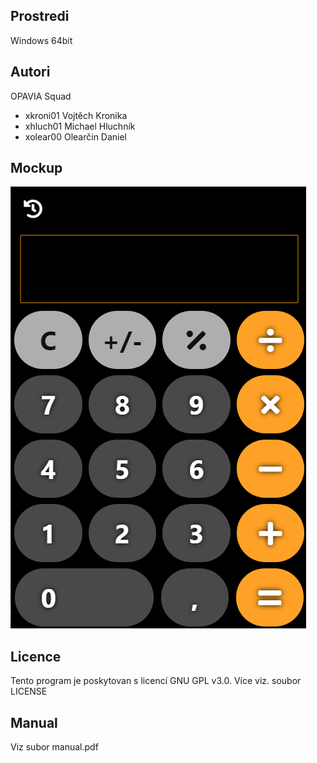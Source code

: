 Prostredi
---------

Windows 64bit

Autori
------

OPAVIA Squad
- xkroni01 Vojtěch Kronika 
- xhluch01 Michael Hluchník
- xolear00 Olearčin Daniel

Mockup
------

![calc](mockup/calc.png)

Licence
-------

Tento program je poskytovan s licencí GNU GPL v3.0. Více viz. soubor LICENSE

Manual
---------

Viz subor manual.pdf
